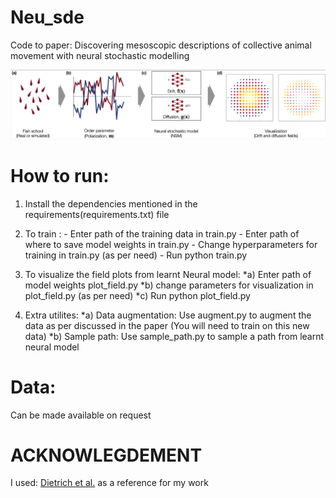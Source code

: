 # Neu_sde
Code to paper: Discovering mesoscopic descriptions of collective animal movement with neural stochastic modelling


![Pipeline](fig/pipeline.png)

# How to run:
1. Install the dependencies mentioned in the requirements(requirements.txt) file

2. To train :
            - Enter path of the training data in train.py
            - Enter path of where to save model weights in train.py
            - Change hyperparameters for training in train.py (as per need)
            - Run python train.py

3. To visualize the field plots from learnt Neural model:
                                *a) Enter path of model weights plot_field.py
                                *b) change parameters for visualization in plot_field.py (as per need)
                                *c) Run python plot_field.py

4. Extra utilites:
        *a) Data augmentation: Use augment.py to augment the data as per discussed in the paper (You will need to train on this new data)
        *b) Sample path: Use sample_path.py to sample a path from learnt neural model



# Data:
Can be made available on request

# ACKNOWLEGDEMENT
I used: [Dietrich et al.](https://gitlab.com/felix.dietrich/sde-identification/-/tree/master/) as a reference for my work

